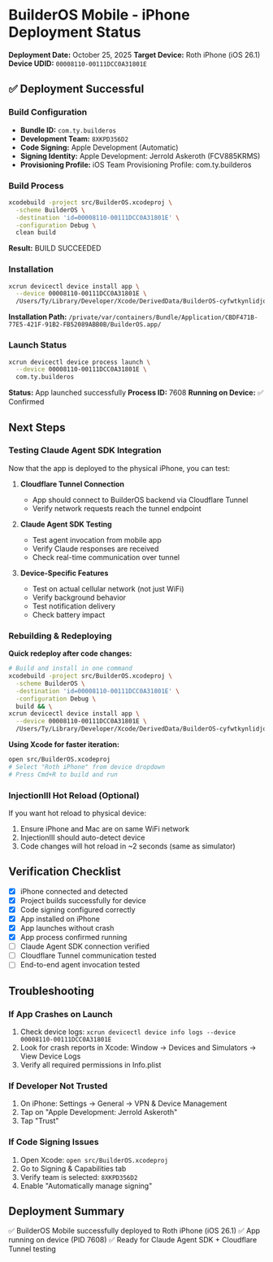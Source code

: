 # BuilderOS Mobile - iPhone Deployment Status

**Deployment Date:** October 25, 2025
**Target Device:** Roth iPhone (iOS 26.1)
**Device UDID:** `00008110-00111DCC0A31801E`

## ✅ Deployment Successful

### Build Configuration
- **Bundle ID:** `com.ty.builderos`
- **Development Team:** `8XKPD356D2`
- **Code Signing:** Apple Development (Automatic)
- **Signing Identity:** Apple Development: Jerrold Askeroth (FCV885KRMS)
- **Provisioning Profile:** iOS Team Provisioning Profile: com.ty.builderos

### Build Process
```bash
xcodebuild -project src/BuilderOS.xcodeproj \
  -scheme BuilderOS \
  -destination 'id=00008110-00111DCC0A31801E' \
  -configuration Debug \
  clean build
```

**Result:** BUILD SUCCEEDED

### Installation
```bash
xcrun devicectl device install app \
  --device 00008110-00111DCC0A31801E \
  /Users/Ty/Library/Developer/Xcode/DerivedData/BuilderOS-cyfwtkynlidjqialncespvsfvptf/Build/Products/Debug-iphoneos/BuilderOS.app
```

**Installation Path:** `/private/var/containers/Bundle/Application/CBDF471B-77E5-421F-91B2-FB52089ABB0B/BuilderOS.app/`

### Launch Status
```bash
xcrun devicectl device process launch \
  --device 00008110-00111DCC0A31801E \
  com.ty.builderos
```

**Status:** App launched successfully
**Process ID:** 7608
**Running on Device:** ✅ Confirmed

## Next Steps

### Testing Claude Agent SDK Integration
Now that the app is deployed to the physical iPhone, you can test:

1. **Cloudflare Tunnel Connection**
   - App should connect to BuilderOS backend via Cloudflare Tunnel
   - Verify network requests reach the tunnel endpoint

2. **Claude Agent SDK Testing**
   - Test agent invocation from mobile app
   - Verify Claude responses are received
   - Check real-time communication over tunnel

3. **Device-Specific Features**
   - Test on actual cellular network (not just WiFi)
   - Verify background behavior
   - Test notification delivery
   - Check battery impact

### Rebuilding & Redeploying

**Quick redeploy after code changes:**
```bash
# Build and install in one command
xcodebuild -project src/BuilderOS.xcodeproj \
  -scheme BuilderOS \
  -destination 'id=00008110-00111DCC0A31801E' \
  -configuration Debug \
  build && \
xcrun devicectl device install app \
  --device 00008110-00111DCC0A31801E \
  /Users/Ty/Library/Developer/Xcode/DerivedData/BuilderOS-cyfwtkynlidjqialncespvsfvptf/Build/Products/Debug-iphoneos/BuilderOS.app
```

**Using Xcode for faster iteration:**
```bash
open src/BuilderOS.xcodeproj
# Select "Roth iPhone" from device dropdown
# Press Cmd+R to build and run
```

### InjectionIII Hot Reload (Optional)
If you want hot reload to physical device:
1. Ensure iPhone and Mac are on same WiFi network
2. InjectionIII should auto-detect device
3. Code changes will hot reload in ~2 seconds (same as simulator)

## Verification Checklist
- [x] iPhone connected and detected
- [x] Project builds successfully for device
- [x] Code signing configured correctly
- [x] App installed on iPhone
- [x] App launches without crash
- [x] App process confirmed running
- [ ] Claude Agent SDK connection verified
- [ ] Cloudflare Tunnel communication tested
- [ ] End-to-end agent invocation tested

## Troubleshooting

### If App Crashes on Launch
1. Check device logs: `xcrun devicectl device info logs --device 00008110-00111DCC0A31801E`
2. Look for crash reports in Xcode: Window → Devices and Simulators → View Device Logs
3. Verify all required permissions in Info.plist

### If Developer Not Trusted
1. On iPhone: Settings → General → VPN & Device Management
2. Tap on "Apple Development: Jerrold Askeroth"
3. Tap "Trust"

### If Code Signing Issues
1. Open Xcode: `open src/BuilderOS.xcodeproj`
2. Go to Signing & Capabilities tab
3. Verify team is selected: `8XKPD356D2`
4. Enable "Automatically manage signing"

## Deployment Summary
✅ BuilderOS Mobile successfully deployed to Roth iPhone (iOS 26.1)
✅ App running on device (PID 7608)
✅ Ready for Claude Agent SDK + Cloudflare Tunnel testing
